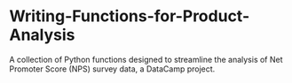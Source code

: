# Writing-Functions-for-Product-Analysis
A collection of Python functions designed to streamline the analysis of Net Promoter Score (NPS) survey data, a DataCamp project.
